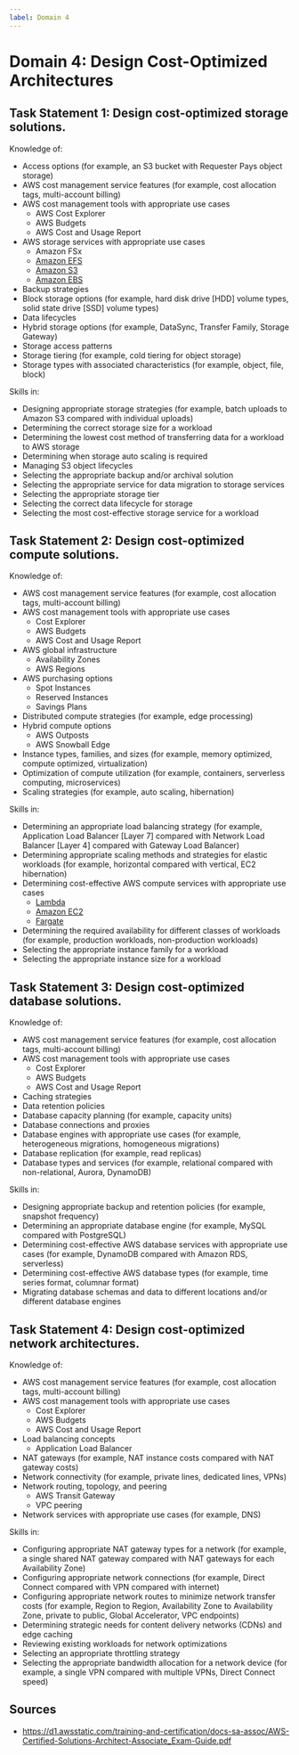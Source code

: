 ```yaml
---
label: Domain 4
---
```


# Domain 4: Design Cost-Optimized Architectures

## Task Statement 1: Design cost-optimized storage solutions.

Knowledge of:

- Access options (for example, an S3 bucket with Requester Pays object storage)
- AWS cost management service features (for example, cost allocation tags, multi-account billing)
- AWS cost management tools with appropriate use cases
  - AWS Cost Explorer
  - AWS Budgets
  - AWS Cost and Usage Report
- AWS storage services with appropriate use cases
  - Amazon FSx
  - [Amazon EFS](/products/efs.md)
  - [Amazon S3](/products/s3.md)
  - [Amazon EBS](/products/ebs.md)
- Backup strategies
- Block storage options (for example, hard disk drive [HDD] volume types, solid state drive [SSD] volume types)
- Data lifecycles
- Hybrid storage options (for example, DataSync, Transfer Family, Storage Gateway)
- Storage access patterns
- Storage tiering (for example, cold tiering for object storage)
- Storage types with associated characteristics (for example, object, file, block)

Skills in:

- Designing appropriate storage strategies (for example, batch uploads to Amazon S3 compared with individual uploads)
- Determining the correct storage size for a workload
- Determining the lowest cost method of transferring data for a workload to AWS storage
- Determining when storage auto scaling is required
- Managing S3 object lifecycles
- Selecting the appropriate backup and/or archival solution
- Selecting the appropriate service for data migration to storage services
- Selecting the appropriate storage tier
- Selecting the correct data lifecycle for storage
- Selecting the most cost-effective storage service for a workload

## Task Statement 2: Design cost-optimized compute solutions.

Knowledge of:

- AWS cost management service features (for example, cost allocation tags, multi-account billing)
- AWS cost management tools with appropriate use cases
  - Cost Explorer
  - AWS Budgets
  - AWS Cost and Usage Report
- AWS global infrastructure
  - Availability Zones
  - AWS Regions
- AWS purchasing options
  - Spot Instances
  - Reserved Instances
  - Savings Plans
- Distributed compute strategies (for example, edge processing)
- Hybrid compute options
  - AWS Outposts
  - AWS Snowball Edge
- Instance types, families, and sizes (for example, memory optimized, compute optimized, virtualization)
- Optimization of compute utilization (for example, containers, serverless computing, microservices)
- Scaling strategies (for example, auto scaling, hibernation)

Skills in:

- Determining an appropriate load balancing strategy (for example, Application Load Balancer [Layer 7] compared with Network Load Balancer [Layer 4] compared with Gateway Load Balancer)
- Determining appropriate scaling methods and strategies for elastic workloads (for example, horizontal compared with vertical, EC2 hibernation)
- Determining cost-effective AWS compute services with appropriate use cases
  - [Lambda](/products/lambda.md)
  - [Amazon EC2](/products/ec2.md)
  - [Fargate](/products/fargate.md)
- Determining the required availability for different classes of workloads (for example, production workloads, non-production workloads)
- Selecting the appropriate instance family for a workload
- Selecting the appropriate instance size for a workload

## Task Statement 3: Design cost-optimized database solutions.

Knowledge of:

- AWS cost management service features (for example, cost allocation tags, multi-account billing)
- AWS cost management tools with appropriate use cases
  - Cost Explorer
  - AWS Budgets
  - AWS Cost and Usage Report
- Caching strategies
- Data retention policies
- Database capacity planning (for example, capacity units)
- Database connections and proxies
- Database engines with appropriate use cases (for example, heterogeneous migrations, homogeneous migrations)
- Database replication (for example, read replicas)
- Database types and services (for example, relational compared with non-relational, Aurora, DynamoDB)

Skills in:

- Designing appropriate backup and retention policies (for example, snapshot frequency)
- Determining an appropriate database engine (for example, MySQL compared with PostgreSQL)
- Determining cost-effective AWS database services with appropriate use cases (for example, DynamoDB compared with Amazon RDS, serverless)
- Determining cost-effective AWS database types (for example, time series format, columnar format)
- Migrating database schemas and data to different locations and/or different database engines

## Task Statement 4: Design cost-optimized network architectures.

Knowledge of:

- AWS cost management service features (for example, cost allocation tags, multi-account billing)
- AWS cost management tools with appropriate use cases
  - Cost Explorer
  - AWS Budgets
  - AWS Cost and Usage Report
- Load balancing concepts
  - Application Load Balancer
- NAT gateways (for example, NAT instance costs compared with NAT gateway costs)
- Network connectivity (for example, private lines, dedicated lines, VPNs)
- Network routing, topology, and peering
  - AWS Transit Gateway
  - VPC peering
- Network services with appropriate use cases (for example, DNS)

Skills in:

- Configuring appropriate NAT gateway types for a network (for example, a single shared NAT gateway compared with NAT gateways for each Availability Zone)
- Configuring appropriate network connections (for example, Direct Connect compared with VPN compared with internet)
- Configuring appropriate network routes to minimize network transfer costs (for example, Region to Region, Availability Zone to Availability Zone, private to public, Global Accelerator, VPC endpoints)
- Determining strategic needs for content delivery networks (CDNs) and edge caching
- Reviewing existing workloads for network optimizations
- Selecting an appropriate throttling strategy
- Selecting the appropriate bandwidth allocation for a network device (for example, a single VPN compared with multiple VPNs, Direct Connect speed)

## Sources

- https://d1.awsstatic.com/training-and-certification/docs-sa-assoc/AWS-Certified-Solutions-Architect-Associate_Exam-Guide.pdf